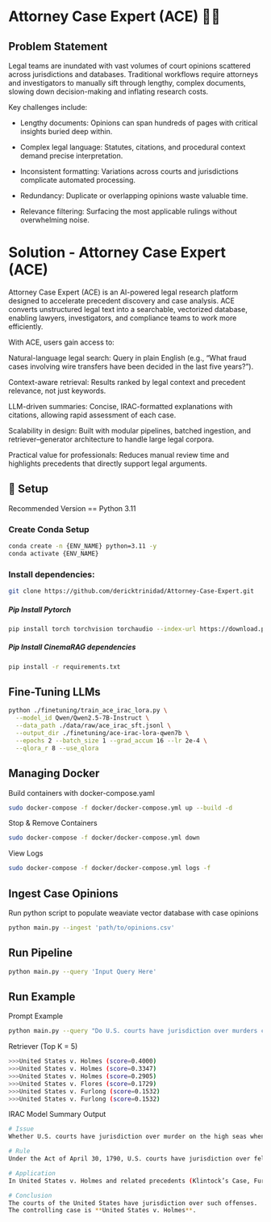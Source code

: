 # Attorney Case Expert (ACE) 🕵️‍♂️

## Problem Statement

Legal teams are inundated with vast volumes of court opinions scattered across jurisdictions and databases. Traditional workflows require attorneys and investigators to manually sift through lengthy, complex documents, slowing down decision-making and inflating research costs.

Key challenges include:

- Lengthy documents: Opinions can span hundreds of pages with critical insights buried deep within.

- Complex legal language: Statutes, citations, and procedural context demand precise interpretation.

- Inconsistent formatting: Variations across courts and jurisdictions complicate automated processing.

- Redundancy: Duplicate or overlapping opinions waste valuable time.

- Relevance filtering: Surfacing the most applicable rulings without overwhelming noise.

# Solution - Attorney Case Expert (ACE)

Attorney Case Expert (ACE) is an AI-powered legal research platform designed to accelerate precedent discovery and case analysis. ACE converts unstructured legal text into a searchable, vectorized database, enabling lawyers, investigators, and compliance teams to work more efficiently.

With ACE, users gain access to:

Natural-language legal search: Query in plain English (e.g., “What fraud cases involving wire transfers have been decided in the last five years?”).

Context-aware retrieval: Results ranked by legal context and precedent relevance, not just keywords.

LLM-driven summaries: Concise, IRAC-formatted explanations with citations, allowing rapid assessment of each case.

Scalability in design: Built with modular pipelines, batched ingestion, and retriever–generator architecture to handle large legal corpora.

Practical value for professionals: Reduces manual review time and highlights precedents that directly support legal arguments.

## 🚀 Setup
Recommended Version == Python 3.11

### Create Conda Setup
```Bash
conda create -n {ENV_NAME} python=3.11 -y
conda activate {ENV_NAME}
```

### Install dependencies:
```Bash
git clone https://github.com/dericktrinidad/Attorney-Case-Expert.git
```
##### Pip Install Pytorch
```Bash
pip install torch torchvision torchaudio --index-url https://download.pytorch.org/whl/cu121
```

##### Pip Install CinemaRAG dependencies
```Bash
pip install -r requirements.txt
```

## Fine-Tuning LLMs

```Bash
python ./finetuning/train_ace_irac_lora.py \
  --model_id Qwen/Qwen2.5-7B-Instruct \
  --data_path ./data/raw/ace_irac_sft.jsonl \
  --output_dir ./finetuning/ace-irac-lora-qwen7b \
  --epochs 2 --batch_size 1 --grad_accum 16 --lr 2e-4 \
  --qlora_r 8 --use_qlora
```

## Managing Docker

Build containers with docker-compose.yaml
```Bash
sudo docker-compose -f docker/docker-compose.yml up --build -d
```
Stop & Remove Containers
```Bash
sudo docker-compose -f docker/docker-compose.yml down
```
View Logs
```Bash
sudo docker-compose -f docker/docker-compose.yml logs -f
```

## Ingest Case Opinions

Run python script to populate weaviate vector database with case opinions

``` Bash
python main.py --ingest 'path/to/opinions.csv'
```

## Run Pipeline

``` Bash
python main.py --query 'Input Query Here'
```

## Run Example

Prompt Example
``` Bash
python main.py --query "Do U.S. courts have jurisdiction over murders committed on the high seas if the vessel has no national flag or is held by pirates, and does it matter whether the offender or victim is an American citizen?"
```

Retriever (Top K = 5)
``` Bash
>>>United States v. Holmes (score=0.4000)
>>>United States v. Holmes (score=0.3347)
>>>United States v. Holmes (score=0.2905)
>>>United States v. Flores (score=0.1729)
>>>United States v. Furlong (score=0.1532)
>>>United States v. Furlong (score=0.1532)
```

IRAC Model Summary Output
``` Bash
# Issue
Whether U.S. courts have jurisdiction over murder on the high seas when committed on a vessel with no national flag or under piratical control, and whether citizenship of the offender or victim affects jurisdiction.

# Rule
Under the Act of April 30, 1790, U.S. courts have jurisdiction over felonies such as murder or robbery committed on the high seas, regardless of vessel nationality or offender/victim citizenship. Jurisdiction is excluded only when the vessel is in fact and in right the property of a foreign state subject to its control.

# Application
In United States v. Holmes and related precedents (Klintock’s Case, Furlong), the Court held that offenses committed aboard stateless or piratical vessels fall within U.S. jurisdiction. Citizenship of the parties is immaterial. The burden of proving a foreign national character for the vessel lies with the defendant.

# Conclusion
The courts of the United States have jurisdiction over such offenses.  
The controlling case is **United States v. Holmes**.
```


